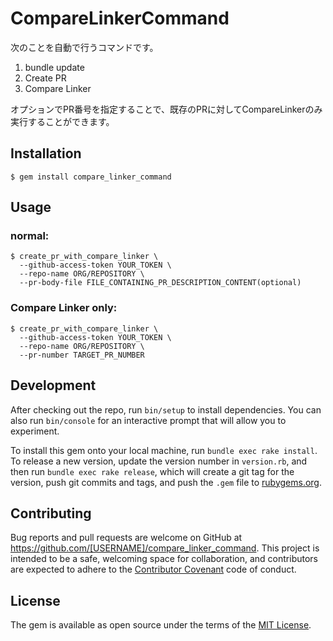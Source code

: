 # CompareLinkerCommand

次のことを自動で行うコマンドです。

1. bundle update
2. Create PR
3. Compare Linker

オプションでPR番号を指定することで、既存のPRに対してCompareLinkerのみ実行することができます。

## Installation

```console
$ gem install compare_linker_command
```

## Usage

### normal:

```consome
$ create_pr_with_compare_linker \
  --github-access-token YOUR_TOKEN \
  --repo-name ORG/REPOSITORY \
  --pr-body-file FILE_CONTAINING_PR_DESCRIPTION_CONTENT(optional)
```

### Compare Linker only:

```consome
$ create_pr_with_compare_linker \
  --github-access-token YOUR_TOKEN \
  --repo-name ORG/REPOSITORY \
  --pr-number TARGET_PR_NUMBER
```

## Development

After checking out the repo, run `bin/setup` to install dependencies. You can also run `bin/console` for an interactive prompt that will allow you to experiment.

To install this gem onto your local machine, run `bundle exec rake install`. To release a new version, update the version number in `version.rb`, and then run `bundle exec rake release`, which will create a git tag for the version, push git commits and tags, and push the `.gem` file to [rubygems.org](https://rubygems.org).

## Contributing

Bug reports and pull requests are welcome on GitHub at https://github.com/[USERNAME]/compare_linker_command. This project is intended to be a safe, welcoming space for collaboration, and contributors are expected to adhere to the [Contributor Covenant](http://contributor-covenant.org) code of conduct.


## License

The gem is available as open source under the terms of the [MIT License](http://opensource.org/licenses/MIT).

